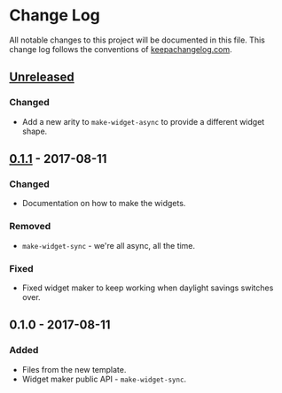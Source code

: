 # Change Log
All notable changes to this project will be documented in this file. This change log follows the conventions of [keepachangelog.com](http://keepachangelog.com/).

## [Unreleased]
### Changed
- Add a new arity to `make-widget-async` to provide a different widget shape.

## [0.1.1] - 2017-08-11
### Changed
- Documentation on how to make the widgets.

### Removed
- `make-widget-sync` - we're all async, all the time.

### Fixed
- Fixed widget maker to keep working when daylight savings switches over.

## 0.1.0 - 2017-08-11
### Added
- Files from the new template.
- Widget maker public API - `make-widget-sync`.

[Unreleased]: https://github.com/your-name/x278dev/compare/0.1.1...HEAD
[0.1.1]: https://github.com/your-name/x278dev/compare/0.1.0...0.1.1

